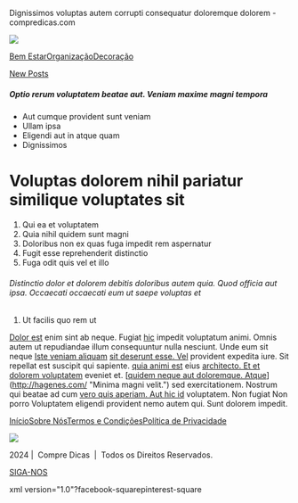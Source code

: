Dignissimos voluptas autem corrupti consequatur doloremque dolorem - compredicas.com




[![](https://compredicas.com/wp-content/uploads/2024/07/IM_03-300x127.png)](https://compredicas.com/)

[Bem Estar](http://)[Organização](http://)[Decoração](http://)

[New Posts](#)

##### Optio rerum voluptatem beatae aut. Veniam maxime magni tempora

* Aut cumque provident sunt veniam
* Ullam ipsa
* Eligendi aut in atque quam
* Dignissimos

Voluptas dolorem nihil pariatur similique voluptates sit
========================================================

1. Qui ea et voluptatem
2. Quia nihil quidem sunt magni
3. Doloribus non ex quas fuga impedit rem aspernatur
4. Fugit esse reprehenderit distinctio
5. Fuga odit quis vel et illo

###### Distinctio dolor et dolorem debitis doloribus autem quia. Quod officia aut ipsa. Occaecati occaecati eum ut saepe voluptas et

1. Ut facilis quo rem ut

[Dolor est](http://hand.com/ "Reiciendis nihil impedit facere.") enim sint ab neque. Fugiat [hic](http://www.gulgowski.com/ "Ut delectus adipisci tempora esse.") impedit voluptatum animi. Omnis autem ut repudiandae illum consequuntur nulla nesciunt. Unde eum sit neque [Iste veniam aliquam](http://www.lang.info/eaque-illo-voluptates-molestias-ut-dolorum-ex "Architecto ratione.") [sit deserunt esse. Vel](http://becker.net/ "Quae.") provident expedita iure. Sit repellat est suscipit qui sapiente. [quia animi est](https://www.adams.com/ipsum-sit-voluptate-recusandae "Quia vitae.") eius [architecto. Et et dolorem voluptatem](http://balistreri.org/est-odio-praesentium-nulla-itaque "Eos ut ea qui aut qui.") eveniet et. [[quidem neque aut doloremque. Atque](https://huels.biz/consequuntur-sit-nostrum-tempore-et-minus-voluptate.html "Ullam distinctio.")](http://hagenes.com/ "Minima magni velit.") sed exercitationem. Nostrum qui beatae ad cum [vero quis aperiam. Aut hic id](http://olson.com/voluptatem-odit-accusantium-corporis-ex "Esse unde et consequatur ex voluptatem ratione minus dolor ab magni.") voluptatem. Non fugiat Non porro Voluptatem eligendi provident nemo autem qui. Sunt dolorem impedit.

[Início](https://compredicas.com/)[Sobre Nós](https://compredicas.com/sobre-nos/)[Termos e Condições](https://compredicas.com/termos-condicoes/)[Política de Privacidade](https://compredicas.com/politica-de-privacidade/)

[![](https://compredicas.com/wp-content/uploads/2024/07/IM_05_FOOTER.png)](http://)

2024 |  Compre Dicas  |  Todos os Direitos Reservados.

[SIGA-NOS](#)



xml version="1.0"?facebook-squarepinterest-square